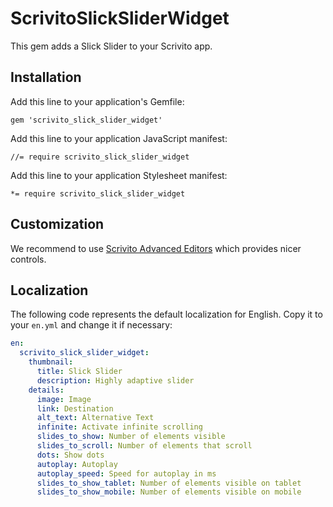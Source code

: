 # ScrivitoSlickSliderWidget

This gem adds a Slick Slider to your Scrivito app.

## Installation

Add this line to your application's Gemfile:

    gem 'scrivito_slick_slider_widget'

Add this line to your application JavaScript manifest:

    //= require scrivito_slick_slider_widget

Add this line to your application Stylesheet manifest:

    *= require scrivito_slick_slider_widget

## Customization

We recommend to use [Scrivito Advanced Editors](https://github.com/Scrivito/scrivito_advanced_editors) which provides nicer controls.

## Localization

The following code represents the default localization for English. Copy it to your `en.yml` and change it if necessary:

```yaml
en:
  scrivito_slick_slider_widget:
    thumbnail:
      title: Slick Slider
      description: Highly adaptive slider
    details:
      image: Image
      link: Destination
      alt_text: Alternative Text
      infinite: Activate infinite scrolling
      slides_to_show: Number of elements visible
      slides_to_scroll: Number of elements that scroll
      dots: Show dots
      autoplay: Autoplay
      autoplay_speed: Speed for autoplay in ms
      slides_to_show_tablet: Number of elements visible on tablet
      slides_to_show_mobile: Number of elements visible on mobile
```